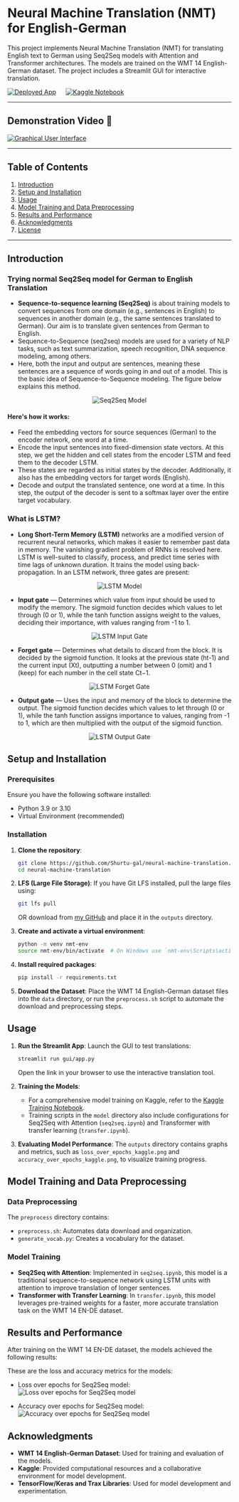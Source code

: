# Neural Machine Translation (NMT) for English-German

This project implements Neural Machine Translation (NMT) for translating English text to German using Seq2Seq models with Attention and Transformer architectures. The models are trained on the WMT 14 English-German dataset. The project includes a Streamlit GUI for interactive translation.

[![Deployed App](https://img.shields.io/badge/Streamlit-App%20Live-brightgreen?logo=Streamlit&logoColor=white&style=for-the-badge)](https://neural-machine-translation-ashish.streamlit.app/) &emsp; [![Kaggle Notebook](https://img.shields.io/badge/Kaggle-Notebook-blue?logo=kaggle&logoColor=white&style=for-the-badge)](https://www.kaggle.com/code/shurtugal3023/neural-machine-translation)  

---

## Demonstration Video 🎥

<!-- Video ./outputs/demo.webm -->
[![Graphical User Interface](./outputs/gui.png)](./outputs/gui.mp4)

---

## Table of Contents
1. [Introduction](#introduction)
2. [Setup and Installation](#setup-and-installation)
3. [Usage](#usage)
4. [Model Training and Data Preprocessing](#model-training-and-data-preprocessing)
5. [Results and Performance](#results-and-performance)
6. [Acknowledgments](#acknowledgments)
7. [License](#license)

---

## Introduction

### Trying normal Seq2Seq model for German to English Translation

- **Sequence-to-sequence learning (Seq2Seq)** is about training models to convert sequences from one domain (e.g., sentences in English) to sequences in another domain (e.g., the same sentences translated to German). Our aim is to translate given sentences from German to English.
- Sequence-to-Sequence (seq2seq) models are used for a variety of NLP tasks, such as text summarization, speech recognition, DNA sequence modeling, among others.
- Here, both the input and output are sentences, meaning these sentences are a sequence of words going in and out of a model. This is the basic idea of Sequence-to-Sequence modeling. The figure below explains this method.

<p align="center">
  <img src="https://cdn.analyticsvidhya.com/wp-content/uploads/2019/01/enc_dec_simple.png" alt="Seq2Seq Model">
</p>

#### Here's how it works:

- Feed the embedding vectors for source sequences (German) to the encoder network, one word at a time.
- Encode the input sentences into fixed-dimension state vectors. At this step, we get the hidden and cell states from the encoder LSTM and feed them to the decoder LSTM.
- These states are regarded as initial states by the decoder. Additionally, it also has the embedding vectors for target words (English).
- Decode and output the translated sentence, one word at a time. In this step, the output of the decoder is sent to a softmax layer over the entire target vocabulary.

### What is LSTM?

- **Long Short-Term Memory (LSTM)** networks are a modified version of recurrent neural networks, which makes it easier to remember past data in memory. The vanishing gradient problem of RNNs is resolved here. LSTM is well-suited to classify, process, and predict time series with time lags of unknown duration. It trains the model using back-propagation. In an LSTM network, three gates are present:

<p align="center">
  <img src="https://miro.medium.com/max/700/1*MwU5yk8f9d6IcLybvGgNxA.jpeg" alt="LSTM Model">
</p>

- **Input gate** — Determines which value from input should be used to modify the memory. The sigmoid function decides which values to let through (0 or 1), while the tanh function assigns weight to the values, deciding their importance, with values ranging from -1 to 1.

<p align="center">
  <img src="https://miro.medium.com/max/500/1*k1lxwjsxxn8O4BEiVlQNdg.png" alt="LSTM Input Gate">
</p>

- **Forget gate** — Determines what details to discard from the block. It is decided by the sigmoid function. It looks at the previous state (ht-1) and the current input (Xt), outputting a number between 0 (omit) and 1 (keep) for each number in the cell state Ct−1.

<p align="center">
  <img src="https://miro.medium.com/max/500/1*bQnecA5sy_eepNkL8I-95A.png" alt="LSTM Forget Gate">
</p>

- **Output gate** — Uses the input and memory of the block to determine the output. The sigmoid function decides which values to let through (0 or 1), while the tanh function assigns importance to values, ranging from -1 to 1, which are then multiplied with the output of the sigmoid function.

<p align="center">
  <img src="https://miro.medium.com/max/700/1*s8532P11PgGi2sZqikZ2kA.png" alt="LSTM Output Gate">
</p>


## Setup and Installation

### Prerequisites

Ensure you have the following software installed:
- Python 3.9 or 3.10
- Virtual Environment (recommended)

### Installation

1. **Clone the repository**:
   ```bash
   git clone https://github.com/Shurtu-gal/neural-machine-translation.git
   cd neural-machine-translation
   ```

2. **LFS (Large File Storage)**:
   If you have Git LFS installed, pull the large files using:
   ```bash
   git lfs pull
   ```

   OR download from [my GitHub](https://github.com/Shurtu-gal/neural-machine-translation/raw/refs/heads/main/outputs/ende_wmt32k.pkl.gz) and place it in the `outputs` directory.

3. **Create and activate a virtual environment**:
   ```bash
   python -m venv nmt-env
   source nmt-env/bin/activate  # On Windows use `nmt-env\Scripts\activate`
   ```

4. **Install required packages**:
   ```bash
   pip install -r requirements.txt
   ```

5. **Download the Dataset**:
   Place the WMT 14 English-German dataset files into the `data` directory, or run the `preprocess.sh` script to automate the download and preprocessing steps.

## Usage

1. **Run the Streamlit App**:
   Launch the GUI to test translations:
   ```bash
   streamlit run gui/app.py
   ```
   Open the link in your browser to use the interactive translation tool.

2. **Training the Models**:
   - For a comprehensive model training on Kaggle, refer to the [Kaggle Training Notebook](https://www.kaggle.com/code/shurtugal3023/neural-machine-translation).
   - Training scripts in the `model` directory also include configurations for Seq2Seq with Attention (`seq2seq.ipynb`) and Transformer with transfer learning (`transfer.ipynb`).

3. **Evaluating Model Performance**:
   The `outputs` directory contains graphs and metrics, such as `loss_over_epochs_kaggle.png` and `accuracy_over_epochs_kaggle.png`, to visualize training progress.

## Model Training and Data Preprocessing

### Data Preprocessing
The `preprocess` directory contains:
- `preprocess.sh`: Automates data download and organization.
- `generate_vocab.py`: Creates a vocabulary for the dataset.

### Model Training
- **Seq2Seq with Attention**: Implemented in `seq2seq.ipynb`, this model is a traditional sequence-to-sequence network using LSTM units with attention to improve translation of longer sentences.
- **Transformer with Transfer Learning**: In `transfer.ipynb`, this model leverages pre-trained weights for a faster, more accurate translation task on the WMT 14 EN-DE dataset.

## Results and Performance

After training on the WMT 14 EN-DE dataset, the models achieved the following results:

These are the loss and accuracy metrics for the models:
- Loss over epochs for Seq2Seq model:
![Loss over epochs for Seq2Seq model](./outputs/loss_over_epochs_kaggle.png)

- Accuracy over epochs for Seq2Seq model:
![Accuracy over epochs for Seq2Seq model](./outputs/accuracy_over_epochs_kaggle.png)

## Acknowledgments

- **WMT 14 English-German Dataset**: Used for training and evaluation of the models.
- **Kaggle**: Provided computational resources and a collaborative environment for model development.
- **TensorFlow/Keras and Trax Libraries**: Used for model development and experimentation.